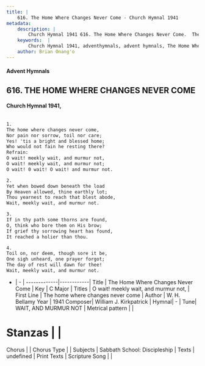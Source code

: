 ```yaml
---
title: |
    616. The Home Where Changes Never Come - Church Hymnal 1941
metadata:
    description: |
        Church Hymnal 1941 616. The Home Where Changes Never Come.  The home where changes never come,  Nor pain nor sorrow, toil nor care;  Yes! 'tis a bright and blessed home;  Who would not fain he resting there?  
    keywords:  |
        Church Hymnal 1941, adventhymnals, advent hymnals, The Home Where Changes Never Come, The home where changes never come. O wait! meekly wait, and murmur not, 
    author: Brian Onang'o
---
```


#### Advent Hymnals
## 616. THE HOME WHERE CHANGES NEVER COME
####  Church Hymnal 1941,

```txt

1.
The home where changes never come, 
Nor pain nor sorrow, toil nor care; 
Yes! 'tis a bright and blessed home; 
Who would not fain he resting there? 
Refrain:
O wait! meekly wait, and murmur not, 
O wait! meekly wait, and murmur not; 
O wait! 0 wait! O wait! and murmur not. 

2.
Yet when bowed down beneath the load 
By Heaven allowed, thine earthly lot; 
Thou yearnest to reach that blest abode, 
Wait, meekly wait, and murmur not. 

3.
If in thy path some thorns are found, 
O, think who bore them on His brow; 
If grief thy sorrowing heart has found, 
It reached a holier than thou. 

4.
Toil on, nor deem, though sore it be, 
One sigh unheard, one prayer forgot; 
The day of rest will dawn for thee! 
Wait, meekly wait, and murmur not.

```

- |   -  |
-------------|------------|
Title | The Home Where Changes Never Come |
Key | C Major |
Titles | O wait! meekly wait, and murmur not,  |
First Line | The home where changes never come |
Author | W. H. Bellamy
Year | 1941
Composer| William J. Kirkpatrick |
Hymnal|  - |
Tune| WAIT, AND MURMUR NOT |
Metrical pattern | |
# Stanzas |  |
Chorus |  |
Chorus Type |  |
Subjects | Sabbath School: Discipleship |
Texts | undefined |
Print Texts | 
Scripture Song |  |
    
